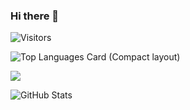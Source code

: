 ### Hi there 👋

![Visitors](https://visitor-badge.glitch.me/badge?page_id=TaMa-97&left_color=gray&right_color=blue)

![Top Languages Card (Compact layout)](https://github-readme-stats.vercel.app/api/top-langs/?username=TaMa-97&layout=compact)

![](https://github-profile-summary-cards.vercel.app/api/cards/profile-details?username=TaMa-97&theme=react)
 
![GitHub Stats](https://github-readme-stats.vercel.app/api?username=TaMa-97&show_icons=true)
 
